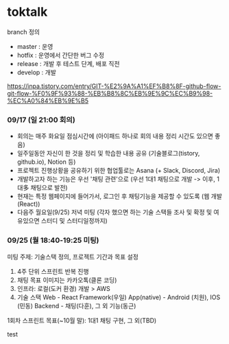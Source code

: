 # toktalk

branch 정의

 - master : 운영
 - hotfix : 운영에서 간단한 버그 수정
 - release : 개발 후 테스트 단계, 배포 직전
 - develop : 개발

https://inpa.tistory.com/entry/GIT-%E2%9A%A1%EF%B8%8F-github-flow-git-flow-%F0%9F%93%88-%EB%B8%8C%EB%9E%9C%EC%B9%98-%EC%A0%84%EB%9E%B5

### 09/17 (일 21:00 회의)
- 회의는 매주 화요일 점심시간에 (아이패드 하나로 회의 내용 정리 시간도 있으면 좋음)
- 일주일동안 자신이 한 것을 정리 및 학습한 내용 공유 (기술블로그(tistory, github.io), Notion 등)
- 프로젝트 진행상황을 공유하기 위한 협업툴로는 Asana (+ Slack, Discord, Jira)
- 개발하고자 하는 기능은 우선 '채팅 관련'으로 (우선 1대1 채팅으로 개발 -> 이후, 1대多 채팅으로 발전)
- 현재는 특정 웹페이지에 들어가서, 로그인 후 채팅기능을 제공할 수 있도록 (웹 개발 (React))
- 다음주 월요일(9/25) 저녁 미팅 (각자 했으면 하는 기술 스택들 조사 및 확정 및 여유있으면 스터디 및 스터디일정까지)

### 09/25 (월 18:40-19:25 미팅)
미팅 주제: 기술스택 정의, 프로젝트 기간과 목표 설정

1. 4주 단위 스프린트 반복 진행
2. 채팅 목표 이미지는 카카오톡(클론 코딩)
3. 인프라: 로컬(도커 환경) 개발 > AWS
4. 기술 스택
       Web - React Framework(우일)
       App(native) - Android (치원), IOS (민동)
       Backend - 채팅(다훈), 그 외 기능(동근)

1회차 스프린트 목표(~10월 말): 1대1 채팅 구현, 그 외(TBD)

test
